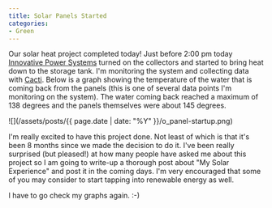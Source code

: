 ```yaml
---
title: Solar Panels Started
categories:
- Green
---
```


Our solar heat project completed today! Just before 2:00 pm today [Innovative Power Systems](http://www.ips-solar.com/) turned on the collectors and started to bring heat down to the storage tank. I'm monitoring the system and collecting data with [Cacti](http://www.cacti.net/). Below is a graph showing the temperature of the water that is coming back from the panels (this is one of several data points I'm monitoring on the system). The water coming back reached a maximum of 138 degrees and the panels themselves were about 145 degrees.

![](/assets/posts/{{ page.date | date: "%Y" }}/o_panel-startup.png)

I'm really excited to have this project done. Not least of which is that it's been 8 months since we made the decision to do it. I've been really surprised (but pleased!) at how many people have asked me about this project so I am going to write-up a thorough post about "My Solar Experience" and post it in the coming days. I'm very encouraged that some of you may consider to start tapping into renewable energy as well.

I have to go check my graphs again. :-)

